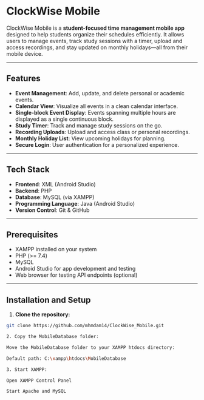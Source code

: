 # ClockWise Mobile

ClockWise Mobile is a **student-focused time management mobile app** designed to help students organize their schedules efficiently. It allows users to manage events, track study sessions with a timer, upload and access recordings, and stay updated on monthly holidays—all from their mobile device.

---

## **Features**

- **Event Management**: Add, update, and delete personal or academic events.  
- **Calendar View**: Visualize all events in a clean calendar interface.  
- **Single-block Event Display**: Events spanning multiple hours are displayed as a single continuous block.  
- **Study Timer**: Track and manage study sessions on the go.  
- **Recording Uploads**: Upload and access class or personal recordings.  
- **Monthly Holiday List**: View upcoming holidays for planning.  
- **Secure Login**: User authentication for a personalized experience.

---

## **Tech Stack**

- **Frontend**: XML (Android Studio)  
- **Backend**: PHP  
- **Database**: MySQL (via XAMPP)  
- **Programming Language**: Java (Android Studio)  
- **Version Control**: Git & GitHub

---

## **Prerequisites**

- XAMPP installed on your system  
- PHP (>= 7.4)  
- MySQL  
- Android Studio for app development and testing  
- Web browser for testing API endpoints (optional)

---

## **Installation and Setup**

1. **Clone the repository:**
```bash
git clone https://github.com/mhmdam14/ClockWise_Mobile.git

2. Copy the MobileDatabase folder:

Move the MobileDatabase folder to your XAMPP htdocs directory:

Default path: C:\xampp\htdocs\MobileDatabase

3. Start XAMPP:

Open XAMPP Control Panel

Start Apache and MySQL